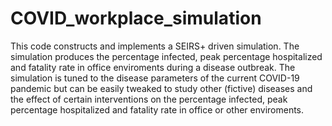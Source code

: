 # COVID_workplace_simulation
This code constructs and implements a SEIRS+ driven simulation. The simulation produces the percentage infected,  peak percentage hospitalized and fatality rate in office enviroments during a disease outbreak. The simulation is tuned to the disease parameters of the current COVID-19 pandemic but can be easily tweaked to study other (fictive)  diseases and the effect of certain interventions on the percentage infected, peak percentage hospitalized and fatality rate in office or other enviroments.
